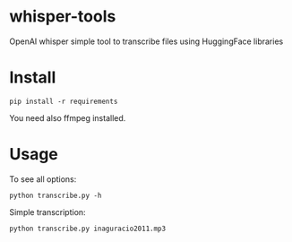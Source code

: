 # whisper-tools
OpenAI whisper simple tool to transcribe files using HuggingFace libraries 

# Install

``pip install -r requirements``

You need also ffmpeg installed.

# Usage

To see all options:

``python transcribe.py -h``

Simple transcription:

``python transcribe.py inaguracio2011.mp3`` 


